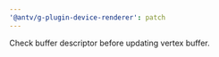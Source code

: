 ```yaml
---
'@antv/g-plugin-device-renderer': patch
---
```


Check buffer descriptor before updating vertex buffer.
